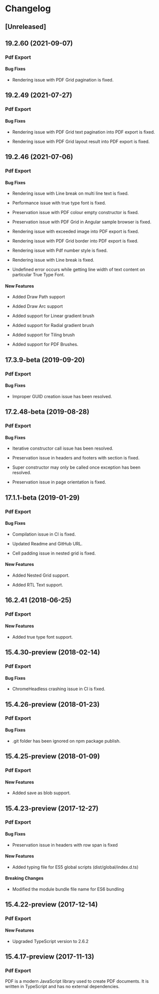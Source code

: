 # Changelog

## [Unreleased]

## 19.2.60 (2021-09-07)

### Pdf Export

#### Bug Fixes

- Rendering issue with PDF Grid pagination is fixed.

## 19.2.49 (2021-07-27)

### Pdf Export

#### Bug Fixes

- Rendering issue with PDF Grid text pagination into PDF export is fixed.

- Rendering issue with PDF Grid layout result into PDF export is fixed.

## 19.2.46 (2021-07-06)

### Pdf Export

#### Bug Fixes

- Rendering issue with Line break on multi line text is fixed.

- Performance issue with true type font is fixed.

- Preservation issue with PDF colour empty constructor is fixed.

- Preservation issue with PDF Grid in Angular sample browser is fixed.

- Rendering issue with exceeded image into PDF export is fixed.

- Rendering issue with PDF Grid border into PDF export is fixed.

- Rendering issue with Pdf number style is fixed.

- Rendering issue with Line break is fixed.

- Undefined error occurs while getting line width of text content on particular True Type Font.

#### New Features

- Added Draw Path support

- Added Draw Arc support

- Added support for Linear gradient brush

- Added support for Radial gradient brush

- Added support for Tiling brush

- Added support for PDF Brushes.

## 17.3.9-beta (2019-09-20)

### Pdf Export

#### Bug Fixes

- Improper GUID creation issue has been resolved.

## 17.2.48-beta (2019-08-28)

### Pdf Export

#### Bug Fixes

- Iterative constructor call issue has been resolved.

- Preservation issue in headers and footers with section is fixed.

- Super constructor may only be called once exception has been resolved.

- Preservation issue in page orientation is fixed.

## 17.1.1-beta (2019-01-29)

### Pdf Export

#### Bug Fixes

- Compilation issue in CI is fixed.

- Updated Readme and GitHub URL.

- Cell padding issue in nested grid is fixed.

#### New Features

- Added Nested Grid support.

- Added RTL Text support.

## 16.2.41 (2018-06-25)

### Pdf Export

#### New Features

- Added true type font support.

## 15.4.30-preview (2018-02-14)

### Pdf Export

#### Bug Fixes

- ChromeHeadless crashing issue in CI is fixed.

## 15.4.26-preview (2018-01-23)

### Pdf Export

#### Bug Fixes

- .git folder has been ignored on npm package publish.

## 15.4.25-preview (2018-01-09)

### Pdf Export

#### New Features

- Added save as blob support.

## 15.4.23-preview (2017-12-27)

### Pdf Export

#### Bug Fixes

- Preservation issue in headers with row span is fixed

#### New Features

- Added typing file for ES5 global scripts (dist/global/index.d.ts)

#### Breaking Changes

- Modified the module bundle file name for ES6 bundling

## 15.4.22-preview (2017-12-14)

### Pdf Export

#### New Features

- Upgraded TypeScript version to 2.6.2

## 15.4.17-preview (2017-11-13)

### Pdf Export

PDF is a modern JavaScript library used to create PDF documents. It is written in TypeScript and has no external dependencies.